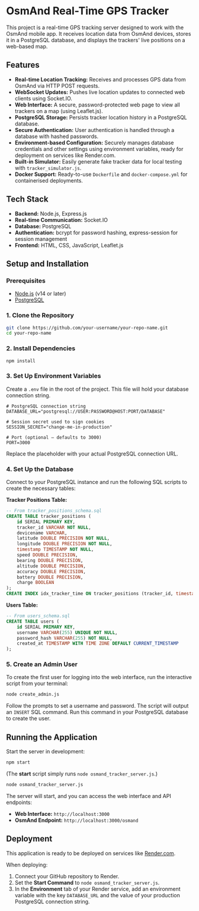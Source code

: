 # OsmAnd Real-Time GPS Tracker

This project is a real-time GPS tracking server designed to work with the OsmAnd mobile app. It receives location data from OsmAnd devices, stores it in a PostgreSQL database, and displays the trackers' live positions on a web-based map.

## Features

- **Real-time Location Tracking:** Receives and processes GPS data from OsmAnd via HTTP POST requests.
- **WebSocket Updates:** Pushes live location updates to connected web clients using Socket.IO.
- **Web Interface:** A secure, password-protected web page to view all trackers on a map (using Leaflet.js).
- **PostgreSQL Storage:** Persists tracker location history in a PostgreSQL database.
- **Secure Authentication:** User authentication is handled through a database with hashed passwords.
- **Environment-based Configuration:** Securely manages database credentials and other settings using environment variables, ready for deployment on services like Render.com.
- **Built-in Simulator:** Easily generate fake tracker data for local testing with `tracker_simulator.js`.
- **Docker Support:** Ready-to-use `Dockerfile` and `docker-compose.yml` for containerised deployments.

## Tech Stack

- **Backend:** Node.js, Express.js
- **Real-time Communication:** Socket.IO
- **Database:** PostgreSQL
- **Authentication:** bcrypt for password hashing, express-session for session management
- **Frontend:** HTML, CSS, JavaScript, Leaflet.js

## Setup and Installation

### Prerequisites

- [Node.js](https://nodejs.org/) (v14 or later)
- [PostgreSQL](https://www.postgresql.org/)

### 1. Clone the Repository

```bash
git clone https://github.com/your-username/your-repo-name.git
cd your-repo-name
```

### 2. Install Dependencies

```bash
npm install
```

### 3. Set Up Environment Variables

Create a `.env` file in the root of the project. This file will hold your database connection string.

```
# PostgreSQL connection string
DATABASE_URL="postgresql://USER:PASSWORD@HOST:PORT/DATABASE"

# Session secret used to sign cookies
SESSION_SECRET="change-me-in-production"

# Port (optional – defaults to 3000)
PORT=3000
```

Replace the placeholder with your actual PostgreSQL connection URL.

### 4. Set Up the Database

Connect to your PostgreSQL instance and run the following SQL scripts to create the necessary tables:

**Tracker Positions Table:**
```sql
-- From tracker_positions_schema.sql
CREATE TABLE tracker_positions (
    id SERIAL PRIMARY KEY,
    tracker_id VARCHAR NOT NULL,
    devicename VARCHAR,
    latitude DOUBLE PRECISION NOT NULL,
    longitude DOUBLE PRECISION NOT NULL,
    timestamp TIMESTAMP NOT NULL,
    speed DOUBLE PRECISION,
    bearing DOUBLE PRECISION,
    altitude DOUBLE PRECISION,
    accuracy DOUBLE PRECISION,
    battery DOUBLE PRECISION,
    charge BOOLEAN
);
CREATE INDEX idx_tracker_time ON tracker_positions (tracker_id, timestamp);
```

**Users Table:**
```sql
-- From users_schema.sql
CREATE TABLE users (
    id SERIAL PRIMARY KEY,
    username VARCHAR(255) UNIQUE NOT NULL,
    password_hash VARCHAR(255) NOT NULL,
    created_at TIMESTAMP WITH TIME ZONE DEFAULT CURRENT_TIMESTAMP
);
```

### 5. Create an Admin User

To create the first user for logging into the web interface, run the interactive script from your terminal:

```bash
node create_admin.js
```

Follow the prompts to set a username and password. The script will output an `INSERT` SQL command. Run this command in your PostgreSQL database to create the user.

## Running the Application

Start the server in development:

```bash
npm start
```

(The **start** script simply runs `node osmand_tracker_server.js`.)

```bash
node osmand_tracker_server.js
```

The server will start, and you can access the web interface and API endpoints:
- **Web Interface:** `http://localhost:3000`
- **OsmAnd Endpoint:** `http://localhost:3000/osmand`

## Deployment

This application is ready to be deployed on services like [Render.com](http://render.com/).

When deploying:
1.  Connect your GitHub repository to Render.
2.  Set the **Start Command** to `node osmand_tracker_server.js`.
3.  In the **Environment** tab of your Render service, add an environment variable with the key `DATABASE_URL` and the value of your production PostgreSQL connection string.
